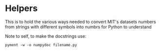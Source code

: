 # Helpers
This is to hold the various ways needed to convert MIT's datasets numbers from strings with different symbols into numbrs for Python to understand

Note to self, to make the docstrings use:

```
pyment -w -o numpydoc filename.py
```
